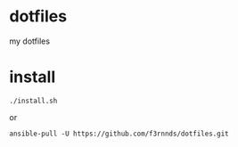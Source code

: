 # dotfiles

my dotfiles

# install

```
./install.sh
```
or
```
ansible-pull -U https://github.com/f3rnnds/dotfiles.git
```